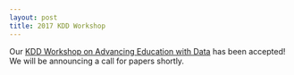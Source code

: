 ```yaml
---
layout: post
title: 2017 KDD Workshop
---
```


Our [KDD Workshop on Advancing Education with Data](/2017-kdd-workshop) has been accepted! We will be announcing a call for papers shortly.

